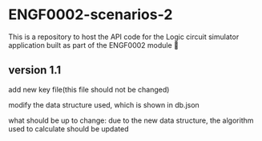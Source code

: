 # ENGF0002-scenarios-2
This is a repository to host the API code for the Logic circuit simulator application built as part of the ENGF0002 module 🚀

## version 1.1
add new key file(this file should not be changed)

modify the data structure used, which is shown in db.json

what should be up to change: 
due to the new data structure, the algorithm used to calculate should be updated